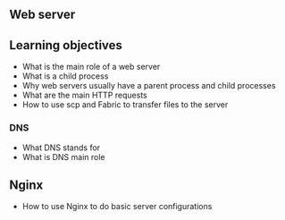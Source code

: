## Web server

## Learning objectives
- What is the main role of a web server
- What is a child process
- Why web servers usually have a parent process and child processes
- What are the main HTTP requests
- How to use scp and Fabric to transfer files to the server

### DNS
- What DNS stands for
- What is DNS main role

## Nginx
- How to use Nginx to do basic server configurations
